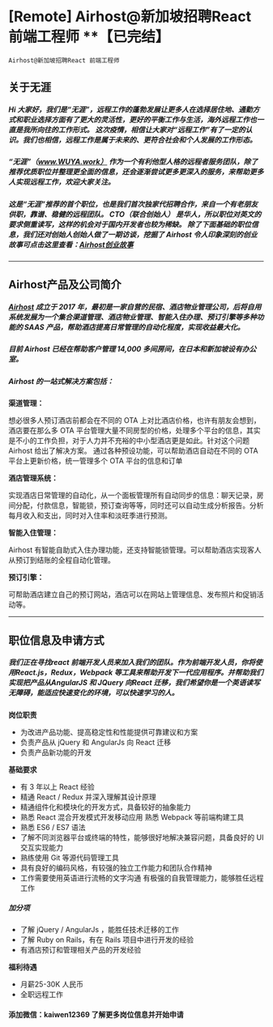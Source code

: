 # [Remote] Airhost@新加坡招聘React 前端工程师   **【已完结】

```
Airhost@新加坡招聘React 前端工程师

```

## 关于无涯

##### Hi 大家好，我们是“无涯”，远程工作的蓬勃发展让更多人在选择居住地、通勤方式和职业选择方面有了更大的灵活性，更好的平衡工作与生活，海外远程工作也一直是我所向往的工作形式。 这次疫情，相信让大家对“远程工作”有了一定的认识。我们也相信，远程工作是属于未来的、更符合社会和个人发展的工作形态。

##### “无涯”（www.WUYA.work） 作为一个有利他型人格的远程者服务团队，除了推荐优质职位并整理更全面的信息，还会逐渐尝试更多更深入的服务，来帮助更多人实现远程工作，欢迎大家关注。

##### 这是“无涯”推荐的首个职位，也是我们首次独家代招聘合作，来自一个有老朋友供职，靠谱、稳健的远程团队。 CTO（联合创始人） 是华人，所以职位对英文的要求侧重读写，这样的机会对于国内开发者也较为稀缺。 除了下面基础的职位信息，我们还对创始人创始人做了一期访谈，挖掘了 Airhost 令人印象深刻的创业故事可点击这里查看：[Airhost创业故事](https://eleduck.com/posts/erdf2w)

---

## **Airhost产品及公司简介**

##### [Airhost](https://airhost.co/)  成立于 2017 年，最初是一家自营的民宿、酒店物业管理公司，后将自用系统发展为一个集合渠道管理、酒店物业管理、智能入住办理、预订引擎等多种功能的 SAAS 产品，帮助酒店提高日常管理的自动化程度，实现收益最大化。

##### 目前 Airhost 已经在帮助客户管理 14,000 多间房间，在日本和新加坡设有办公室。

##### Airhost 的一站式解决方案包括：

**渠道管理：**

想必很多人预订酒店前都会在不同的 OTA 上对比酒店价格，也许有朋友会想到，酒店要在那么多 OTA 平台管理大量不同房型的价格，处理多个平台的信息，其实是不小的工作负担，对于人力并不充裕的中小型酒店更是如此。针对这个问题 Airhost 给出了解决方案。 通过各种预设功能，可以帮助酒店自动在不同的 OTA 平台上更新价格，统一管理多个 OTA 平台的信息和订单

**酒店管理系统：**

实现酒店日常管理的自动化，从一个面板管理所有自动同步的信息：聊天记录，房间分配，付款信息，智能锁，预订查询等等，同时还可以自动生成分析报告。分析每月收入和支出，同时对入住率和淡旺季进行预测。

**智能入住管理：**

Airhost 有智能自助式入住办理功能，还支持智能锁管理。可以帮助酒店实现客人从预订到结账的全程自动化管理。

**预订引擎：**

可帮助酒店建立自己的预订网站，酒店可以在网站上管理信息、发布照片和促销活动等。

---

## **职位信息及申请方式**

##### 我们正在寻找react 前端开发人员来加入我们的团队。作为前端开发人员，你将使用React.js，Redux，Webpack 等工具来帮助开发下一代应用程序。并帮助我们实现把产品从AngularJS 和 JQuery 向React 迁移，我们希望你是一个英语读写无障碍，能适应快速变化的环境，可以快速学习的人。

**岗位职责**

- 为改进产品功能、提高稳定性和性能提供可靠建议和方案
- 负责产品从 jQuery 和 AngularJs 向 React 迁移
- 负责产品新功能的开发

**基础要求**

- 有 3 年以上 React 经验
- 精通 React / Redux 并深入理解其设计原理
- 精通组件化和模块化的开发方式，具备较好的抽象能力
- 熟悉 React 混合开发模式开发移动应用 熟悉 Webpack 等前端构建工具
- 熟悉 ES6 / ES7 语法
- 了解不同浏览器平台或终端的特性，能够很好地解决兼容问题，具备良好的 UI 交互实现能力
- 熟练使用 Git 等源代码管理工具
- 具有良好的编码风格，有较强的独立工作能力和团队合作精神
- 工作需要使用英语进行流畅的文字沟通 有极强的自我管理能力，能够胜任远程工作

##### **加分项**

- 了解 jQuery / AngularJs ，能胜任技术迁移的工作
- 了解 Ruby on Rails，有在 Rails 项目中进行开发的经验
- 有酒店预订和管理相关产品的开发经验

**福利待遇**

- 月薪25-30K 人民币
- 全职远程工作

#### **添加微信：kaiwen12369 了解更多岗位信息并开始申请**

